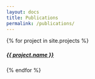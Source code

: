 ```yaml
---
layout: docs
title: Publications
permalink: /publications/
---
```


{% for project in site.projects %}
##### [{{ project.name }}]({{project.url}})
{% endfor %}
